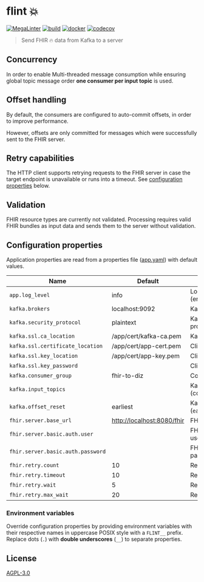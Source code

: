 # flint 💥

[![MegaLinter](https://github.com/diz-unimr/flint/actions/workflows/mega-linter.yml/badge.svg)](https://github.com/diz-unimr/flint/actions/workflows/mega-linter.yml)
[![build](https://github.com/diz-unimr/flint/actions/workflows/build.yaml/badge.svg)](https://github.com/diz-unimr/flint/actions/workflows/build.yaml)
[![docker](https://github.com/diz-unimr/flint/actions/workflows/release.yaml/badge.svg)](https://github.com/diz-unimr/flint/actions/workflows/release.yaml)
[![codecov](https://codecov.io/gh/diz-unimr/flint/graph/badge.svg?token=ClPe13QC4b)](https://codecov.io/gh/diz-unimr/flint)


> Send FHIR 🔥 data from Kafka to a server

## Concurrency

In order to enable Multi-threaded message consumption while ensuring global topic message order
**one consumer per input topic** is used.

## Offset handling

By default, the consumers are configured to auto-commit offsets, in order to improve performance.

However, offsets are only committed for messages which were successfully sent to the FHIR server.

## Retry capabilities

The HTTP client supports retrying requests to the FHIR server in case the target endpoint is unavailable
or runs into a timeout. See [configuration properties](#configuration-properties) below.

## Validation

FHIR resource types are currently not validated. Processing requires valid FHIR bundles as input data and sends
them to the server without validation.

## Configuration properties

Application properties are read from a properties file ([app.yaml](./app.yaml)) with default values.

| Name                              | Default                      | Description                                   |
|-----------------------------------|------------------------------|-----------------------------------------------|
| `app.log_level`                   | info                         | Log level (error,warn,info,debug,trace)       |
| `kafka.brokers`                   | localhost:9092               | Kafka brokers                                 |
| `kafka.security_protocol`         | plaintext                    | Kafka communication protocol                  |
| `kafka.ssl.ca_location`           | /app/cert/kafka-ca.pem       | Kafka CA certificate location                 |
| `kafka.ssl.certificate_location`  | /app/cert/app-cert.pem       | Client certificate location                   |
| `kafka.ssl.key_location`          | /app/cert/app-key.pem        | Client key location                           |
| `kafka.ssl.key_password`          |                              | Client key password                           |
| `kafka.consumer_group`            | fhir-to-diz                  | Consumer group name                           |
| `kafka.input_topics`              |                              | Kafka topics to consume (comma separated)     |
| `kafka.offset_reset`              | earliest                     | Kafka consumer reset (`earliest` or `latest`) |
| `fhir.server.base_url`            | <http://localhost:8080/fhir> | FHIR server base URL                          |
| `fhir.server.basic.auth.user`     |                              | FHIR server BasicAuth username                |
| `fhir.server.basic.auth.password` |                              | FHIR server BasicAuth password                |
| `fhir.retry.count`                | 10                           | Retry count                                   |
| `fhir.retry.timeout`              | 10                           | Retry timeout                                 |
| `fhir.retry.wait`                 | 5                            | Retry wait between retries                    |
| `fhir.retry.max_wait`             | 20                           | Retry maximum wait                            |

### Environment variables

Override configuration properties by providing environment variables with their respective names in uppercase POSIX
style with a `FLINT__` prefix. Replace dots (`.`) with **double underscores**  (`__`) to separate properties.

## License

[AGPL-3.0](https://www.gnu.org/licenses/agpl-3.0.en.html)
